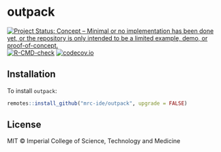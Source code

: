 # outpack

<!-- badges: start -->
[![Project Status: Concept – Minimal or no implementation has been done yet, or the repository is only intended to be a limited example, demo, or proof-of-concept.](https://www.repostatus.org/badges/latest/concept.svg)](https://www.repostatus.org/#concept)
[![R-CMD-check](https://github.com/mrc-ide/outpack/actions/workflows/R-CMD-check.yaml/badge.svg)](https://github.com/mrc-ide/outpack/actions/workflows/R-CMD-check.yaml)
[![codecov.io](https://codecov.io/github/mrc-ide/outpack/coverage.svg?branch=main)](https://codecov.io/github/mrc-ide/outpack?branch=main)
<!-- badges: end -->

## Installation

To install `outpack`:

```r
remotes::install_github("mrc-ide/outpack", upgrade = FALSE)
```

## License

MIT © Imperial College of Science, Technology and Medicine
